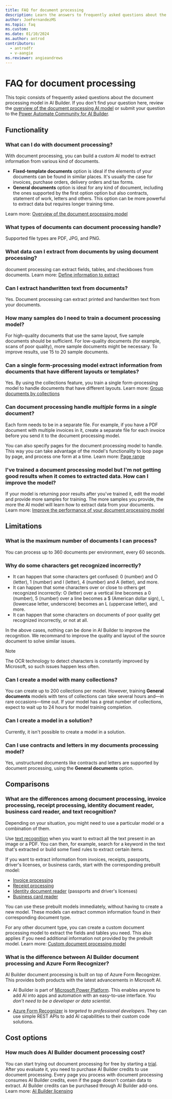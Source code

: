 ```yaml
---
title: FAQ for document processing
description: Learn the answers to frequently asked questions about the document processing model in AI Builder.
author: JoeFernandezMS
ms.topic: faq
ms.custom: 
ms.date: 01/10/2024
ms.author: antrod
contributors:
  - antrodfr
  - v-aangie
ms.reviewer: angieandrews
---
```


# FAQ for document processing

This topic consists of frequently asked questions about the document processing model in AI Builder. If you don't find your question here, review the [overview of the document processing AI model](form-processing-model-overview.md) or submit your question to the [Power Automate Community for AI Builder](https://powerusers.microsoft.com/t5/AI-Builder/bd-p/AIBuilder).

## Functionality

### What can I do with document processing?

With document processing, you can build a custom AI model to extract information from various kind of documents. 
- **Fixed-template documents** option is ideal if the elements of your documents can be found in similar places. It's usually the case for invoices, purchase orders, delivery orders and tax forms.
- **General documents** option is ideal for any kind of document, including the ones supported by the first option option but also contracts, statement of work, letters and others. This option can be more powerful to extract data but requires longer training time.

Learn more: [Overview of the document processing model](form-processing-model-overview.md)

### What types of documents can document processing handle?

Supported file types are PDF, JPG, and PNG.

### What data can I extract from documents by using document processing?

document processing can extract fields, tables, and checkboxes from documents. Learn more: [Define information to extract](create-form-processing-model.md#define-information-to-extract)

### Can I extract handwritten text from documents?

Yes. Document processing can extract printed and handwritten text from your documents.

<!-- Can I extract tables that span across multiple pages?
Coming soon -->

### How many samples do I need to train a document processing model?

For high-quality documents that use the same layout, five sample documents should be sufficient. For low-quality documents (for example, scans of poor quality<!--note from editor: Suggested.-->), more sample documents might be necessary. To improve results, use 15 to 20 sample documents.

### Can a single form-processing model extract information from documents that have different layouts or templates?

Yes. By using the collections feature, you train a single form-processing model to handle documents that have different layouts. Learn more: [Group documents by collections](create-form-processing-model.md#group-documents-by-collections)

### Can document processing handle *multiple* forms in a *single* document?

Each form needs to be in a separate file. For example, if you have a PDF document with multiple invoices in it, create a separate file for each invoice before you send it to the document processing model.

You can also specify pages for the document processing model to handle. This way you can take advantage of the model's functionality to loop page by page, and process one form at a time. Learn more: [Page range](form-processing-model-in-flow.md#page-range)

### I've trained a document processing model but I'm not getting good results when it comes to extracted data. How can I improve the model?

If your model is returning poor results after you've trained it, edit the model and provide more samples for training. The more samples you provide, the more the AI model will learn how to extract data from your documents. Learn more: [Improve the performance of your document processing model](improve-form-processing-performance.md)

## Limitations

### What is the maximum number of documents I can process?

You can process up to 360 documents per environment, every 60 seconds.

### Why do some characters get recognized incorrectly?

- It can happen that some characters get confused: 0 (number) and O (letter), 1 (number) and l (letter), 4 (number) and A (letter), and more.
- It can happen that some characters over or close to others get recognized incorrectly: O (letter) over a vertical line becomes a 0 (number), 5 (number) over a line becomes a $ (American dollar sign), l_ (lowercase letter, underscore) becomes an L (uppercase letter), and more.
- It can happen that some characters on documents of poor quality get recognized incorrectly, or not at all.

In the above cases, nothing can be done in AI Builder to improve the recognition. We recommand to improve the quality and layout of the source document to solve similar issues.

> [!NOTE]
> The OCR technology to detect characters is constantly improved by Microsoft, so such issues happen less often.

### Can I create a model with many collections?

You can create up to 200 collections per model. However, training **General documents** models with tens of collections can take several hours and&mdash;in rare occasions&mdash;time out. If your model has a great number of collections, expect to wait up to 24 hours for model training completion.

### Can I create a model in a solution?

Currently, it isn't possible to create a model in a solution.

### Can I use contracts and letters in my documents processing model?

Yes, unstructured documents like contracts and letters are supported by document processing, using the **General documents** option.

## Comparisons

### What are the differences among document processing, invoice processing, receipt processing, identity document reader, business card reader, and text recognition?

Depending on your situation, you might need to use a particular model or a combination of them.

Use [text recognition](prebuilt-text-recognition.md) when you want to extract all the text present in an image or a PDF. You can then, for example, search for a keyword in the text that's extracted or build some fixed rules to extract certain items.
 
If you want to extract information from invoices, receipts, passports, driver's licenses, or business cards, start with the corresponding prebuilt model:

- [Invoice processing](prebuilt-invoice-processing.md)
- [Receipt processing](prebuilt-receipt-processing.md)
- [Identity document reader](prebuilt-id-reader.md) (passports and driver's licenses)
- [Business card reader](prebuilt-business-card.md)

You can use these prebuilt models immediately, without having to create a new model. These models can extract common information found in their corresponding document type.

For any other document type, you can create a custom document processing model to extract the fields and tables you need. This also applies if you need additional information not provided by the prebuilt model. Learn more: [Custom document processing model](form-processing-model-overview.md)

### What is the difference between AI Builder document processing and Azure Form Recognizer?

AI Builder document processing is built on top of Azure Form Recognizer. This provides both products with the latest advancements in Microsoft AI.

- AI Builder is part of [Microsoft Power Platform](/power-platform/). This enables anyone to add AI into apps and automation with an easy-to-use interface. *You don't need to be a developer or data scientist*.

- [Azure Form Recognizer](/azure/applied-ai-services/form-recognizer/overview) is *targeted to professional developers*. They can use simple REST APIs to add AI capabilities to their custom code solutions.  

## Cost options

### How much does AI Builder document processing cost?

You can start trying out document processing for free by starting a [trial](administer-licensing.md). After you evaluate it, you need to purchase AI Builder credits to use document processing. Every page you process with document processing consumes AI Builder credits, even if the page doesn't contain data to extract. AI Builder credits can be purchased through AI Builder add-ons. Learn more: [AI Builder licensing](administer-licensing.md)
